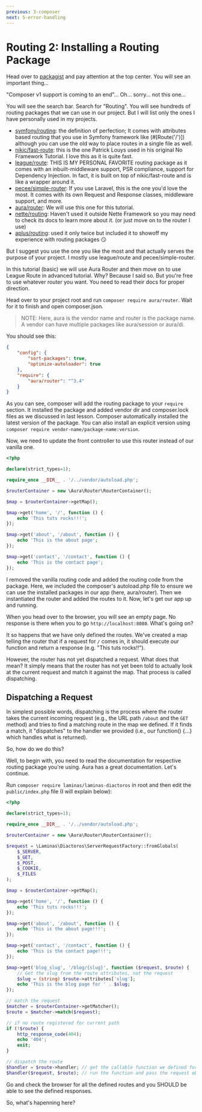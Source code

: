 ```yaml
---
previous: 3-composer
next: 5-error-handling
---
```


# Routing 2: Installing a Routing Package

Head over to [packagist](https://packagist.org) and pay attention at the top center. You will see an important thing...

"Composer v1 support is coming to an end"... Oh... sorry... not this one...

You will see the search bar. Search for "Routing". You will see hundreds of routing packages that we can use in our project. But I will list only the ones I have personally used in my projects.

- [symfony/routing](https://packagist.org/packages/symfony/routing): the definition of perfection; It comes with attributes based routing that you use in Symfony framework like (#[Route('/')]) although you can use the old way to place routes in a single file as well.
- [nikic/fast-route](https://packagist.org/packages/nikic/fast-route): this is the one Patrick Louys used in his original No Framework Tutorial. I love this as it is quite fast.
- [league/route](https://packagist.org/packages/league/route): THIS IS MY PERSONAL FAVORITE routing package as it comes with an inbuilt-middleware support, PSR compliance, support for Dependency Injection. In fact, it is built on top of nikic/fast-route and is like a wrapper around it.
- [pecee/simple-router](https://github.com/skipperbent/simple-php-router): If you use Laravel, this is the one you'd love the most. It comes with its own Request and Response classes, middleware support, and more.
- [aura/router](https://packagist.org/packages/aura/router): We will use this one for this tutorial.
- [nette/routing](https://packagist.org/packages/nette/routing): Haven't used it outside Nette Framework so you may need to check its docs to learn more about it. (or just move on to the router I use)
- [aplus/routing](https://packagist.org/packages/aplus/routing): used it only twice but included it to showoff my experience with routing packages 😏

But I suggest you use the one you like the most and that actually serves the purpose of your project. I mostly use league/route and pecee/simple-router.

In this tutorial (basic) we will use Aura Router and then move on to use League Route in advanced tutorial. Why? Because I said so. But you're free to use whatever router you want. You need to read their docs for proper direction.

Head over to your project root and run `composer require aura/router`. Wait for it to finish and open composer.json.

> NOTE: Here, aura is the vendor name and router is the package name. A vendor can have multiple packages like aura/session or aura/di.

You should see this:

```json
{
    "config": {
        "sort-packages": true,
        "optimize-autoloader": true
    },
    "require": {
        "aura/router": "^3.4"
    }
}
```

As you can see, composer will add the routing package to your `require` section. It installed the package and added vendor dir and composer.lock files as we discussed in last lesson. Composer automatically installed the latest version of the package. You can also install an explicit version using `composer require vendor-name/package-name:version`.

Now, we need to update the front controller to use this router instead of our vanilla one.

```php
<?php

declare(strict_types=1);

require_once __DIR__ . '/../vendor/autoload.php';

$routerContainer = new \Aura\Router\RouterContainer();

$map = $routerContainer->getMap();

$map->get('home', '/', function () {
    echo 'This tuts rocks!!!';
});

$map->get('about', '/about', function () {
    echo 'This is the about page';
});

$map->get('contact', '/contact', function () {
    echo 'This is the contact page';
});
```

I removed the vanilla routing code and added the routing code from the package. Here, we included the composer's autoload.php file to ensure we can use the installed packages in our app (here, aura/router). Then we instantiated the router and added the routes to it. Now, let's get our app up and running.

When you head over to the browser, you will see an empty page. No response is there when you to go `http://localhost:8080`. What's going on?

It so happens that we have only defined the routes. We've created a map telling the router that if a request for `/` comes in, it should execute our function and return a response (e.g. "This tuts rocks!!").

However, the router has not yet dispatched a request. What does that mean? It simply means that the router has not yet been told to actually look at the current request and match it against the map. That process is called dispatching.

## Dispatching a Request

In simplest possible words, dispatching is the process where the router takes the current incoming request (e.g., the URL path `/about` and the `GET` method) and tries to find a matching route in the map we defined. If it finds a match, it "dispatches" to the handler we provided (i.e., our function() {...} which handles what is returned).

So, how do we do this?

Well, to begin with, you need to read the documentation for respective routing package you're using. Aura has a great documentation. Let's continue.

Run `composer require laminas/laminas-diactoros` in root and then edit the `public/index.php` file (I will explain below):

```php
<?php

declare(strict_types=1);

require_once __DIR__ . '/../vendor/autoload.php';

$routerContainer = new \Aura\Router\RouterContainer();

$request = \Laminas\Diactoros\ServerRequestFactory::fromGlobals(
    $_SERVER,
    $_GET,
    $_POST,
    $_COOKIE,
    $_FILES
);

$map = $routerContainer->getMap();

$map->get('home', '/', function () {
    echo 'This tuts rocks!!!';
});

$map->get('about', '/about', function () {
    echo 'This is the about page!!!';
});

$map->get('contact', '/contact', function () {
    echo 'This is the contact page!!!';
});

$map->get('blog_slug', '/blog/{slug}', function ($request, $route) {
    // Get the slug from the route attributes, not the request
    $slug = (string) $route->attributes['slug'];
    echo 'This is the blog page for ' . $slug;
});

// match the request
$matcher = $routerContainer->getMatcher();
$route = $matcher->match($request);

// if no route registered for current path
if (!$route) {
    http_response_code(404);
    echo '404';
    exit;
}

// dispatch the route
$handler = $route->handler; // get the callable function we defined for each route
$handler($request, $route); // run the function and pass the request object to it for further usage in the function
```

Go and check the browser for all the defined routes and you SHOULD be able to see the defined responses.

So, what's hapenning here?
